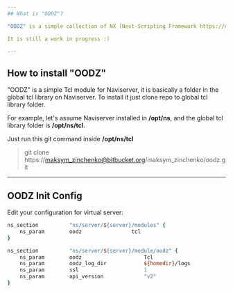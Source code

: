 ```yaml
---
## What is "OODZ"?

"OODZ" is a simple collection of NX (Next-Scripting Framework https://next-scripting.org/xowiki/) object oriented classes for developing the RestFull APIs and Web Applications using Tcl and Naviserver.

It is still a work in progress :)

---
```

## How to install "OODZ"

"OODZ" is a simple Tcl module for Naviserver, it is basically a folder in the global tcl library on Naviserver.
To install it just clone repo to global tcl library folder.

For example, let's assume Naviserver installed in **/opt/ns**, and the global tcl library folder is **/opt/ns/tcl**. 

Just run this git command inside **/opt/ns/tcl**

> git clone https://maksym_zinchenko@bitbucket.org/maksym_zinchenko/oodz.git

---
## OODZ Init Config

Edit your configuration for virtual server:

```tcl
ns_section			"ns/server/${server}/modules" {
	ns_param		oodz				tcl
}

ns_section			"ns/server/${server}/module/oodz" {
	ns_param		oodz					Tcl
	ns_param		oodz_log_dir			${homedir}/logs
	ns_param		ssl						1
	ns_param		api_version				"v2"
}
```